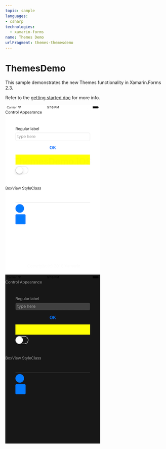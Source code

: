 ```yaml
---
topic: sample
languages:
- csharp
technologies:
  - xamarin-forms
name: Themes Demo
urlFragment: themes-themesdemo
---
```

ThemesDemo
=========

This sample demonstrates the new Themes functionality in Xamarin.Forms 2.3.

Refer to the [getting started doc](https://developer.xamarin.com/guides/xamarin-forms/themes/) for more info.

![light theme example](Screenshots/basic-light-sml.png) ![dark theme example](Screenshots/basic-dark-sml.png)